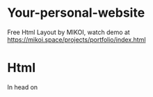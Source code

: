 # Your-personal-website
Free Html Layout by MIKOI, watch demo at https://mikoi.space/projects/portfolio/index.html
# Html
  In head on <title> u can change title of website.
  In <h1> and <p> u can write your name and something about you.
  To add link to icon just edit a, change link-here to your link.
  To change Icons find your favorite on this site https://ionic.io/ionicons.
# Css
  In style.css file you can change colors to yours favorite.
  This file describes where you can change the colors.
# Images
  The recomended size of picture is 100px x 100px.
  In images folder change your avatar to avatar.jpg.
